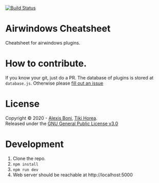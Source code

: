 [![Build Status](https://travis-ci.com/ajboni/airwindows-cheatsheet.svg?branch=master)](https://travis-ci.com/ajboni/airwindows-cheatsheet)

# Airwindows Cheatsheet

Cheatsheet for airwindows plugins.

# How to contribute.

If you know your git, just do a PR. The database of plugins is stored at `database.js`.
Otherwise please [fill out an issue](https://github.com/ajboni/airwindows-cheatsheet/issues/new)

# License

Copyright © 2020 - [Alexis Boni](https://github.com/ajboni/), [Tiki Horea](https://github.com/tikihorea).  
Released under the [GNU General Public License v3.0](LICENSE)

# Development

1. Clone the repo.
2. `npm install`
3. `npm run dev`
4. Web server should be reachable at http://localhost:5000

